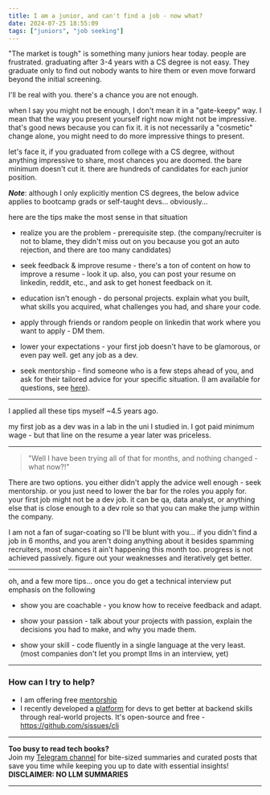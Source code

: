 ```yaml
---
title: I am a junior, and can't find a job - now what?
date: 2024-07-25 18:55:09
tags: ["juniors", "job seeking"]
---
```


"The market is tough" is something many juniors hear today. people are frustrated. graduating after 3-4 years with a CS degree is not easy.  They graduate only to find out nobody wants to hire them or even move forward beyond the initial screening.

I'll be real with you. there's a chance you are not enough.

when I say you might not be enough, I don't mean it in a "gate-keepy" way. I mean that the way you present yourself right now might not be impressive. that's good news because you can fix it. it is not necessarily a "cosmetic" change alone, you might need to do more impressive things to present.

let's face it, if you graduated from college with a CS degree, without anything impressive to share, most chances you are doomed. the bare minimum doesn't cut it. there are hundreds of candidates for each junior position.

**_Note_**: although I only explicitly mention CS degrees, the below advice applies to bootcamp grads or self-taught devs... obviously...

here are the tips make the most sense in that situation

* realize you are the problem - prerequisite step. (the company/recruiter is not to blame, they didn't miss out on you because you got an auto rejection, and there are too many candidates)

* seek feedback & improve resume - there's a ton of content on how to improve a resume - look it up. also, you can post your resume on linkedin, reddit, etc., and ask to get honest feedback on it.

* education isn't enough - do personal projects. explain what you built, what skills you acquired, what challenges you had, and share your code.

* apply through friends or random people on linkedin that work where you want to apply - DM them.

* lower your expectations - your first job doesn't have to be glamorous, or even pay well. get any job as a dev.

* seek mentorship - find someone who is a few steps ahead of you, and ask for their tailored advice for your specific situation. (I am available for questions, see [here](https://www.16elt.com/mentorship/)). 

---

I applied all these tips myself ~4.5 years ago.

my first job as a dev was in a lab in the uni I studied in. I got paid minimum wage - but that line on the resume a year later was priceless.

---

> "Well I have been trying all of that for months, and nothing changed - what now?!"

There are two options. you either didn't apply the advice well enough - seek mentorship.
or you just need to lower the bar for the roles you apply for. your first job might not be a dev job. it can be qa, data analyst, or anything else that is close enough to a dev role so that you can make the jump within the company.

I am not a fan of sugar-coating so I'll be blunt with you... if you didn't find a job in 6 months, and you aren't doing anything about it besides spamming recruiters, most chances it ain't happening this month too. progress is not achieved passively. figure out your weaknesses and iteratively get better.

---

oh, and a few more tips... once you do get a technical interview put emphasis on the following

* show you are coachable - you know how to receive feedback and adapt.

* show your passion - talk about your projects with passion, explain the decisions you had to make, and why you made them.

* show your skill - code fluently in a single language at the very least. (most companies don't let you prompt llms in an interview, yet)

---

### How can I try to help?

* I am offering free [mentorship](https://www.16elt.com/mentorship/)
* I recently developed a [platform](https://github.com/sissues/cli) for devs to get better at backend skills through real-world projects. It's open-source and free - https://github.com/sissues/cli


<!-- PROMO BLOCK -->
---

**Too busy to read tech books?**  
Join my [Telegram channel](https://t.me/booksbytes) for bite-sized summaries and curated posts that save you time while keeping you up to date with essential insights!  
**DISCLAIMER: NO LLM SUMMARIES**

---
<!-- END PROMO BLOCK -->

